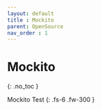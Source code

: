 ```yaml
---
layout: default
title : Mockito
parent: OpenSource
nav_order : 1
---
```


# Mockito
{: .no_toc }

Mockito Test
{: .fs-6 .fw-300 }